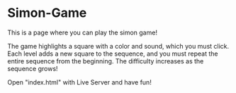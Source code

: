 # Simon-Game
This is a page where you can play the simon game!

The game highlights a square with a color and sound, which you must click. Each level adds a new square to the sequence, and you must repeat the entire sequence from the beginning. The difficulty increases as the sequence grows!

Open "index.html" with Live Server and have fun!
